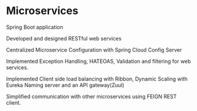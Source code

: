 # Microservices

Spring Boot application 


Developed and designed RESTful web services

Centralized Microservice Configuration with Spring Cloud Config Server

Implemented Exception Handling, HATEOAS, Validation and filtering for web services.

Implemented Client side load balancing with Ribbon, Dynamic Scaling with Eureka Naming server and an API gateway(Zuul)

Simplified communication with other microservices using FEIGN REST client.
